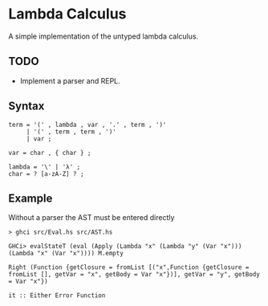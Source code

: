 
# Lambda Calculus

A simple implementation of the untyped lambda calculus.

## TODO

- Implement a parser and REPL.

## Syntax

```
term = '(' , lambda , var , '.' , term , ')'
     | '(' , term , term , ')'
     | var ;

var = char , { char } ;

lambda = '\' | 'λ' ;
char = ? [a-zA-Z] ? ;
```

## Example

Without a parser the AST must be entered directly

```
> ghci src/Eval.hs src/AST.hs

GHCi> evalStateT (eval (Apply (Lambda "x" (Lambda "y" (Var "x"))) (Lambda "x" (Var "x")))) M.empty

Right (Function {getClosure = fromList [("x",Function {getClosure = fromList [], getVar = "x", getBody = Var "x"})], getVar = "y", getBody = Var "x"})

it :: Either Error Function
```
